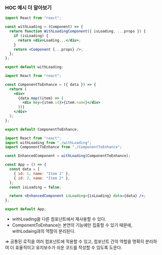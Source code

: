 ### HOC 예시 더 알아보기

```jsx
import React from "react";

const withLoading = (Component) => {
  return function WithLoadingComponent({ isLoading, ...props }) {
    if (isLoading) {
      return <div>Loading...</div>;
    }
    return <Component {...props} />;
  };
};

export default withLoading;
```

```jsx
import React from "react";

const ComponentToEnhance = ({ data }) => {
  return (
    <div>
      {data.map((item) => (
        <div key={item.id}>{item.name}</div>
      ))}
    </div>
  );
};

export default ComponentToEnhance;
```

```jsx
import React from "react";
import withLoading from "./withLoading";
import ComponentToEnhance from "./ComponentToEnhance";

const EnhancedComponent = withLoading(ComponentToEnhance);

const App = () => {
  const data = [
    { id: 1, name: "Item 1" },
    { id: 2, name: "Item 2" },
  ];
  const isLoading = false;

  return <EnhancedComponent isLoading={isLoading} data={data} />;
};

export default App;
```

- withLoading을 다른 컴포넌트에서 재사용할 수 있다.
- ComponentToEnhance는 본연의 기능에만 집중할 수 있기 때문에, withLodaing과의 역할이 분리된다.

⇒ 공통된 로직을 여러 컴포넌트에 적용할 수 있고, 컴포넌트 간의 역할을 명확히 분리하여 더 효율적이고 유지보수가 쉬운 코드를 작성할 수 있도록 도운다.
